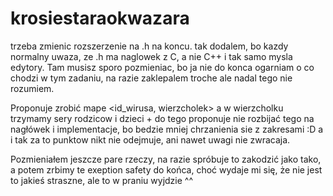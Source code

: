 krosiestaraokwazara
===================
trzeba zmienic rozszerzenie na .h na koncu. tak dodalem,
bo kazdy normalny uwaza, ze .h ma naglowek z C, a nie C++
i tak samo mysla edytory.
Tam musisz sporo pozmieniac, bo ja nie do konca ogarniam
o co chodzi w tym zadaniu, na razie zaklepalem troche
ale nadal tego nie rozumiem.

Proponuje zrobić mape <id_wirusa, wierzcholek> a w wierzcholku trzymamy
sery rodzicow i dzieci + do tego proponuje nie rozbijać tego na nagłówek i
implementacje, bo bedzie mniej chrzanienia sie z zakresami :D a i tak
za to punktow nikt nie odejmuje, ani nawet uwagi nie zwracaja.

Pozmieniałem jeszcze pare rzeczy, na razie spróbuje to zakodzić jako tako,
a potem zrbimy te exeption safety do końca, choć wydaje mi się, że nie jest
to jakieś straszne, ale to w praniu wyjdzie ^^ 
